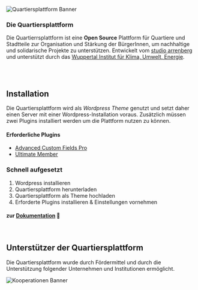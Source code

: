 ![Quartiersplattform Banner](https://github.com/studio-arrenberg/quartiersplattform/raw/main/.github/assets/quartiersplattform-banner-02.jpg)

### Die Quartiersplattform
Die Quartierrsplattform ist eine **Open Source** Plattform für Quartiere und Stadtteile zur Organisation und Stärkung der BürgerInnen, um nachhaltige und solidarische Projekte zu unterstützen. Entwickelt vom [studio arrenberg](https://arrenberg.studio)
und unterstützt durch das [Wuppertal Institut für Klima, Umwelt, Energie](https://wupperinst.org/p/wi/p/s/pd/921/).<br><br>

<!-- ## Inhaltsübersicht
- Einleitung
  - Mission (Lizienz)
  - Features
- Installation
  - Anforderungen
  - Schritte
- Unterstützer -->

<br>

<!-- 
![Feature 1](https://github.com/studio-arrenberg/quartiersplattform/raw/main/.github/assets/banner-feature-1.png)
<br>

![Feature 2](https://github.com/studio-arrenberg/quartiersplattform/raw/main/.github/assets/banner-feature-2.png)
<br>

![Feature 3](https://github.com/studio-arrenberg/quartiersplattform/raw/main/.github/assets/banner-feature-3.png) 
-->


<!-- ## Features -->
<!-- Die Quartiersplattform ... -->

<!-- #### Featues (in bildern)
- Quartiersinformationen aufzeichnen (cards geschichten/karte/Über) (projekte/nachrichten/veranstaltungen)
- BürgerInnen vernetzten (Hutträger/kontaktieren) (Diskussion/Umfrage)
- Zugang zur Kommunalpolitik vereinfachen und Bürgerbeteiligung stärken (BV) -->


## Installation
Die Quartiersplattform wird als *Wordpress Theme* genutzt und setzt daher einen Server mit einer Wordpress-Installation voraus. Zusätzlich müssen zwei Plugins installiert werden um die Plattform nutzen zu können. 
#### Erforderliche Plugins
- [Advanced Custom Fields Pro](https://github.com/AdvancedCustomFields/acf)
- [Ultimate Member](https://ultimatemember.com)

### Schnell aufgesetzt
1. Wordpress installieren
2. Quartiersplattform herunterladen
3. Quartiersplattform als Theme hochladen
4. Erforderte Plugins installieren & Einstellungen vornehmen

#### zur [Dokumentation](https://github.com/studio-arrenberg/quartiersplattform/blob/main/documentation/documentation.md) 📑

<!-- ## Beispiele
Die Quartiersplattform wird von folgenden Quartieren und Stadtteilen genutzt.
* Arrenberg in Wuppertal
* Langerfled in Wuppertal -->

<br>

## Unterstützer der Quartiersplattform
Die Quartiersplattform wurde durch Fördermittel und durch die Unterstützung folgender Unternehmen und Institutionen ermöglicht.

![Kooperationen Banner](https://github.com/studio-arrenberg/quartiersplattform/raw/main/.github/assets/kooperations-banner-01.png)